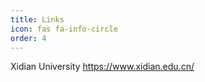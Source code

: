 ```yaml
---
title: Links
icon: fas fa-info-circle
order: 4
---
```


Xidian University
<https://www.xidian.edu.cn/>
